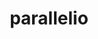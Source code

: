 ---
title: "parallelio"
layout: cache
categories: [package, develop]
meta: {"versions": ["2.6.2"], "compilers": ["gcc@=12.3.0", "gcc@=7.3.1", "intel@=2021.10.0"], "oss": ["amzn2"], "platforms": ["linux"], "targets": ["aarch64", "neoverse_n1", "neoverse_v1", "x86_64_v3", "x86_64_v4"], "stacks": ["aws-isc", "aws-isc-aarch64", "aws-pcluster-neoverse_v1", "aws-pcluster-x86_64_v4", "root"], "num_specs": 62, "num_specs_by_stack": {"root": 62, "aws-isc-aarch64": 4, "aws-pcluster-neoverse_v1": 4, "aws-isc": 2, "aws-pcluster-x86_64_v4": 4}}
spec_details: [{"hash": "5rya7wvxbeirfktzfzu7mqtvh4yb3wxu", "compiler": "gcc@=7.3.1", "versions": ["2.6.2"], "os": "amzn2", "platform": "linux", "target": "aarch64", "variants": ["build_system=cmake", "build_type=Release", "+fortran", "generator=make", "~ipo", "~logging", "+mpi", "~ncint", "+pnetcdf", "+shared", "~timing"], "stacks": ["root"], "size": "-", "tarball": "https://binaries.spack.io/develop/build_cache/linux-amzn2-aarch64/gcc-7.3.1/parallelio-2.6.2/linux-amzn2-aarch64-gcc-7.3.1-parallelio-2.6.2-5rya7wvxbeirfktzfzu7mqtvh4yb3wxu.spack"}, {"hash": "jz4ja5k5md24244ynfsrc2chue2wtv6s", "compiler": "gcc@=7.3.1", "versions": ["2.6.2"], "os": "amzn2", "platform": "linux", "target": "aarch64", "variants": ["build_system=cmake", "build_type=Release", "+fortran", "generator=make", "~ipo", "~logging", "+mpi", "~ncint", "+pnetcdf", "+shared", "~timing"], "stacks": ["root", "aws-isc-aarch64"], "size": "-", "tarball": "https://binaries.spack.io/develop/build_cache/linux-amzn2-aarch64/gcc-7.3.1/parallelio-2.6.2/linux-amzn2-aarch64-gcc-7.3.1-parallelio-2.6.2-jz4ja5k5md24244ynfsrc2chue2wtv6s.spack"}, {"hash": "b7nuw4p4crnulyaggvkfgvqhlacgc6qg", "compiler": "gcc@=7.3.1", "versions": ["2.6.2"], "os": "amzn2", "platform": "linux", "target": "aarch64", "variants": ["build_system=cmake", "build_type=Release", "+fortran", "generator=make", "~ipo", "~logging", "+mpi", "~ncint", "+pnetcdf", "+shared", "~timing"], "stacks": ["root"], "size": "-", "tarball": "https://binaries.spack.io/develop/build_cache/linux-amzn2-aarch64/gcc-7.3.1/parallelio-2.6.2/linux-amzn2-aarch64-gcc-7.3.1-parallelio-2.6.2-b7nuw4p4crnulyaggvkfgvqhlacgc6qg.spack"}, {"hash": "3vepg4d75olet2s26m4r7zaahwcpaylf", "compiler": "gcc@=7.3.1", "versions": ["2.6.2"], "os": "amzn2", "platform": "linux", "target": "aarch64", "variants": ["build_system=cmake", "build_type=Release", "+fortran", "generator=make", "~ipo", "~logging", "+mpi", "~ncint", "+pnetcdf", "+shared", "~timing"], "stacks": ["root"], "size": "-", "tarball": "https://binaries.spack.io/develop/build_cache/linux-amzn2-aarch64/gcc-7.3.1/parallelio-2.6.2/linux-amzn2-aarch64-gcc-7.3.1-parallelio-2.6.2-3vepg4d75olet2s26m4r7zaahwcpaylf.spack"}, {"hash": "w36u2zzo74xratwiyywkf45kegc3wixn", "compiler": "gcc@=7.3.1", "versions": ["2.6.2"], "os": "amzn2", "platform": "linux", "target": "aarch64", "variants": ["build_system=cmake", "build_type=Release", "+fortran", "generator=make", "~ipo", "~logging", "+mpi", "~ncint", "+pnetcdf", "+shared", "~timing"], "stacks": ["root"], "size": "-", "tarball": "https://binaries.spack.io/develop/build_cache/linux-amzn2-aarch64/gcc-7.3.1/parallelio-2.6.2/linux-amzn2-aarch64-gcc-7.3.1-parallelio-2.6.2-w36u2zzo74xratwiyywkf45kegc3wixn.spack"}, {"hash": "t4t3fozgvjydmdfgfvzq3ljgsjvxv6ok", "compiler": "gcc@=7.3.1", "versions": ["2.6.2"], "os": "amzn2", "platform": "linux", "target": "aarch64", "variants": ["build_system=cmake", "build_type=Release", "+fortran", "generator=make", "~ipo", "~logging", "+mpi", "~ncint", "+pnetcdf", "+shared", "~timing"], "stacks": ["root"], "size": "-", "tarball": "https://binaries.spack.io/develop/build_cache/linux-amzn2-aarch64/gcc-7.3.1/parallelio-2.6.2/linux-amzn2-aarch64-gcc-7.3.1-parallelio-2.6.2-t4t3fozgvjydmdfgfvzq3ljgsjvxv6ok.spack"}, {"hash": "htpm2ttffvg5msctaztn5oqtf6acvqor", "compiler": "gcc@=7.3.1", "versions": ["2.6.2"], "os": "amzn2", "platform": "linux", "target": "aarch64", "variants": ["build_system=cmake", "build_type=Release", "+fortran", "generator=make", "~ipo", "~logging", "+mpi", "~ncint", "+pnetcdf", "+shared", "~timing"], "stacks": ["root"], "size": "-", "tarball": "https://binaries.spack.io/develop/build_cache/linux-amzn2-aarch64/gcc-7.3.1/parallelio-2.6.2/linux-amzn2-aarch64-gcc-7.3.1-parallelio-2.6.2-htpm2ttffvg5msctaztn5oqtf6acvqor.spack"}, {"hash": "7sddsbdzoxnre5qqbbom7xdblvc2huoe", "compiler": "gcc@=7.3.1", "versions": ["2.6.2"], "os": "amzn2", "platform": "linux", "target": "aarch64", "variants": ["build_system=cmake", "build_type=Release", "+fortran", "generator=make", "~ipo", "~logging", "+mpi", "~ncint", "+pnetcdf", "+shared", "~timing"], "stacks": ["root", "aws-isc-aarch64"], "size": "-", "tarball": "https://binaries.spack.io/develop/build_cache/linux-amzn2-aarch64/gcc-7.3.1/parallelio-2.6.2/linux-amzn2-aarch64-gcc-7.3.1-parallelio-2.6.2-7sddsbdzoxnre5qqbbom7xdblvc2huoe.spack"}, {"hash": "jgmwgtndv2nvbn6njllhcnmzdm3hcvjg", "compiler": "gcc@=7.3.1", "versions": ["2.6.2"], "os": "amzn2", "platform": "linux", "target": "aarch64", "variants": ["build_system=cmake", "build_type=Release", "+fortran", "generator=make", "~ipo", "~logging", "+mpi", "~ncint", "+pnetcdf", "+shared", "~timing"], "stacks": ["root"], "size": "-", "tarball": "https://binaries.spack.io/develop/build_cache/linux-amzn2-aarch64/gcc-7.3.1/parallelio-2.6.2/linux-amzn2-aarch64-gcc-7.3.1-parallelio-2.6.2-jgmwgtndv2nvbn6njllhcnmzdm3hcvjg.spack"}, {"hash": "iote3y356rbyfcl7brlqzcnghheintoj", "compiler": "gcc@=7.3.1", "versions": ["2.6.2"], "os": "amzn2", "platform": "linux", "target": "aarch64", "variants": ["build_system=cmake", "build_type=Release", "+fortran", "generator=make", "~ipo", "~logging", "+mpi", "~ncint", "+pnetcdf", "+shared", "~timing"], "stacks": ["root"], "size": "-", "tarball": "https://binaries.spack.io/develop/build_cache/linux-amzn2-aarch64/gcc-7.3.1/parallelio-2.6.2/linux-amzn2-aarch64-gcc-7.3.1-parallelio-2.6.2-iote3y356rbyfcl7brlqzcnghheintoj.spack"}, {"hash": "75qlgxmamvhnhvrlk6v6xtajmcrhuwkv", "compiler": "gcc@=7.3.1", "versions": ["2.6.2"], "os": "amzn2", "platform": "linux", "target": "aarch64", "variants": ["build_system=cmake", "build_type=Release", "+fortran", "generator=make", "~ipo", "~logging", "+mpi", "~ncint", "+pnetcdf", "+shared", "~timing"], "stacks": ["root"], "size": "-", "tarball": "https://binaries.spack.io/develop/build_cache/linux-amzn2-aarch64/gcc-7.3.1/parallelio-2.6.2/linux-amzn2-aarch64-gcc-7.3.1-parallelio-2.6.2-75qlgxmamvhnhvrlk6v6xtajmcrhuwkv.spack"}, {"hash": "ny2476tey6rrcveydpgtchqe2bnemonr", "compiler": "gcc@=7.3.1", "versions": ["2.6.2"], "os": "amzn2", "platform": "linux", "target": "aarch64", "variants": ["build_system=cmake", "build_type=Release", "+fortran", "generator=make", "~ipo", "~logging", "+mpi", "~ncint", "+pnetcdf", "+shared", "~timing"], "stacks": ["root"], "size": "-", "tarball": "https://binaries.spack.io/develop/build_cache/linux-amzn2-aarch64/gcc-7.3.1/parallelio-2.6.2/linux-amzn2-aarch64-gcc-7.3.1-parallelio-2.6.2-ny2476tey6rrcveydpgtchqe2bnemonr.spack"}, {"hash": "jskzzqis4w6ujzu3vcw5gie6pljgw4r7", "compiler": "gcc@=12.3.0", "versions": ["2.6.2"], "os": "amzn2", "platform": "linux", "target": "neoverse_n1", "variants": ["build_system=cmake", "build_type=Release", "+fortran", "generator=make", "~ipo", "~logging", "+mpi", "~ncint", "+pnetcdf", "+shared", "~timing"], "stacks": ["root", "aws-pcluster-neoverse_v1"], "size": "-", "tarball": "https://binaries.spack.io/develop/build_cache/linux-amzn2-neoverse_n1/gcc-12.3.0/parallelio-2.6.2/linux-amzn2-neoverse_n1-gcc-12.3.0-parallelio-2.6.2-jskzzqis4w6ujzu3vcw5gie6pljgw4r7.spack"}, {"hash": "mi2vp5c4abqu6zl7gpspe4ssj7j725lg", "compiler": "gcc@=12.3.0", "versions": ["2.6.2"], "os": "amzn2", "platform": "linux", "target": "neoverse_n1", "variants": ["build_system=cmake", "build_type=Release", "+fortran", "generator=make", "~ipo", "~logging", "+mpi", "~ncint", "+pnetcdf", "+shared", "~timing"], "stacks": ["root", "aws-pcluster-neoverse_v1"], "size": "-", "tarball": "https://binaries.spack.io/develop/build_cache/linux-amzn2-neoverse_n1/gcc-12.3.0/parallelio-2.6.2/linux-amzn2-neoverse_n1-gcc-12.3.0-parallelio-2.6.2-mi2vp5c4abqu6zl7gpspe4ssj7j725lg.spack"}, {"hash": "b5bsu5hwc7f6wheetlhsm5os47swv2of", "compiler": "gcc@=12.3.0", "versions": ["2.6.2"], "os": "amzn2", "platform": "linux", "target": "neoverse_n1", "variants": ["build_system=cmake", "build_type=Release", "+fortran", "generator=make", "~ipo", "~logging", "+mpi", "~ncint", "+pnetcdf", "+shared", "~timing"], "stacks": ["root"], "size": "-", "tarball": "https://binaries.spack.io/develop/build_cache/linux-amzn2-neoverse_n1/gcc-12.3.0/parallelio-2.6.2/linux-amzn2-neoverse_n1-gcc-12.3.0-parallelio-2.6.2-b5bsu5hwc7f6wheetlhsm5os47swv2of.spack"}, {"hash": "iblvqyo2qlaxaphkk57aubnvl5ormhlp", "compiler": "gcc@=12.3.0", "versions": ["2.6.2"], "os": "amzn2", "platform": "linux", "target": "neoverse_n1", "variants": ["build_system=cmake", "build_type=Release", "+fortran", "generator=make", "~ipo", "~logging", "+mpi", "~ncint", "+pnetcdf", "+shared", "~timing"], "stacks": ["root"], "size": "-", "tarball": "https://binaries.spack.io/develop/build_cache/linux-amzn2-neoverse_n1/gcc-12.3.0/parallelio-2.6.2/linux-amzn2-neoverse_n1-gcc-12.3.0-parallelio-2.6.2-iblvqyo2qlaxaphkk57aubnvl5ormhlp.spack"}, {"hash": "4yotmrfaaawyxn3moxpiabbbfv2cstqo", "compiler": "gcc@=12.3.0", "versions": ["2.6.2"], "os": "amzn2", "platform": "linux", "target": "neoverse_n1", "variants": ["build_system=cmake", "build_type=Release", "+fortran", "generator=make", "~ipo", "~logging", "+mpi", "~ncint", "+pnetcdf", "+shared", "~timing"], "stacks": ["root"], "size": "-", "tarball": "https://binaries.spack.io/develop/build_cache/linux-amzn2-neoverse_n1/gcc-12.3.0/parallelio-2.6.2/linux-amzn2-neoverse_n1-gcc-12.3.0-parallelio-2.6.2-4yotmrfaaawyxn3moxpiabbbfv2cstqo.spack"}, {"hash": "dgricofzvqjcaz3b4r77nrxwxh3had6g", "compiler": "gcc@=12.3.0", "versions": ["2.6.2"], "os": "amzn2", "platform": "linux", "target": "neoverse_n1", "variants": ["build_system=cmake", "build_type=Release", "+fortran", "generator=make", "~ipo", "~logging", "+mpi", "~ncint", "+pnetcdf", "+shared", "~timing"], "stacks": ["root"], "size": "-", "tarball": "https://binaries.spack.io/develop/build_cache/linux-amzn2-neoverse_n1/gcc-12.3.0/parallelio-2.6.2/linux-amzn2-neoverse_n1-gcc-12.3.0-parallelio-2.6.2-dgricofzvqjcaz3b4r77nrxwxh3had6g.spack"}, {"hash": "ev2p62ayh2xsjl7sjukoqsrojpgq4kf4", "compiler": "gcc@=12.3.0", "versions": ["2.6.2"], "os": "amzn2", "platform": "linux", "target": "neoverse_n1", "variants": ["build_system=cmake", "build_type=Release", "+fortran", "generator=make", "~ipo", "~logging", "+mpi", "~ncint", "+pnetcdf", "+shared", "~timing"], "stacks": ["root"], "size": "-", "tarball": "https://binaries.spack.io/develop/build_cache/linux-amzn2-neoverse_n1/gcc-12.3.0/parallelio-2.6.2/linux-amzn2-neoverse_n1-gcc-12.3.0-parallelio-2.6.2-ev2p62ayh2xsjl7sjukoqsrojpgq4kf4.spack"}, {"hash": "ihi4nliug6psfl5iwbb6exgrpucsbwcp", "compiler": "gcc@=12.3.0", "versions": ["2.6.2"], "os": "amzn2", "platform": "linux", "target": "neoverse_n1", "variants": ["build_system=cmake", "build_type=Release", "+fortran", "generator=make", "~ipo", "~logging", "+mpi", "~ncint", "+pnetcdf", "+shared", "~timing"], "stacks": ["root"], "size": "-", "tarball": "https://binaries.spack.io/develop/build_cache/linux-amzn2-neoverse_n1/gcc-12.3.0/parallelio-2.6.2/linux-amzn2-neoverse_n1-gcc-12.3.0-parallelio-2.6.2-ihi4nliug6psfl5iwbb6exgrpucsbwcp.spack"}, {"hash": "eckyreuo5hwkjdkf4tkkokajk7ih2l23", "compiler": "gcc@=7.3.1", "versions": ["2.6.2"], "os": "amzn2", "platform": "linux", "target": "neoverse_n1", "variants": ["build_system=cmake", "build_type=Release", "+fortran", "generator=make", "~ipo", "~logging", "+mpi", "~ncint", "+pnetcdf", "+shared", "~timing"], "stacks": ["root"], "size": "-", "tarball": "https://binaries.spack.io/develop/build_cache/linux-amzn2-neoverse_n1/gcc-7.3.1/parallelio-2.6.2/linux-amzn2-neoverse_n1-gcc-7.3.1-parallelio-2.6.2-eckyreuo5hwkjdkf4tkkokajk7ih2l23.spack"}, {"hash": "b53ub3i3lot2ol2fyo2srx5km4qiszrg", "compiler": "gcc@=7.3.1", "versions": ["2.6.2"], "os": "amzn2", "platform": "linux", "target": "neoverse_n1", "variants": ["build_system=cmake", "build_type=Release", "+fortran", "generator=make", "~ipo", "~logging", "+mpi", "~ncint", "+pnetcdf", "+shared", "~timing"], "stacks": ["root"], "size": "-", "tarball": "https://binaries.spack.io/develop/build_cache/linux-amzn2-neoverse_n1/gcc-7.3.1/parallelio-2.6.2/linux-amzn2-neoverse_n1-gcc-7.3.1-parallelio-2.6.2-b53ub3i3lot2ol2fyo2srx5km4qiszrg.spack"}, {"hash": "xi7htltkxwmaoq3zuckado53ap6ksehk", "compiler": "gcc@=7.3.1", "versions": ["2.6.2"], "os": "amzn2", "platform": "linux", "target": "neoverse_n1", "variants": ["build_system=cmake", "build_type=Release", "+fortran", "generator=make", "~ipo", "~logging", "+mpi", "~ncint", "+pnetcdf", "+shared", "~timing"], "stacks": ["root"], "size": "-", "tarball": "https://binaries.spack.io/develop/build_cache/linux-amzn2-neoverse_n1/gcc-7.3.1/parallelio-2.6.2/linux-amzn2-neoverse_n1-gcc-7.3.1-parallelio-2.6.2-xi7htltkxwmaoq3zuckado53ap6ksehk.spack"}, {"hash": "aq4mg4lwpik3jvcicjkdgu2wf2oxnnrn", "compiler": "gcc@=7.3.1", "versions": ["2.6.2"], "os": "amzn2", "platform": "linux", "target": "neoverse_n1", "variants": ["build_system=cmake", "build_type=Release", "+fortran", "generator=make", "~ipo", "~logging", "+mpi", "~ncint", "+pnetcdf", "+shared", "~timing"], "stacks": ["root"], "size": "-", "tarball": "https://binaries.spack.io/develop/build_cache/linux-amzn2-neoverse_n1/gcc-7.3.1/parallelio-2.6.2/linux-amzn2-neoverse_n1-gcc-7.3.1-parallelio-2.6.2-aq4mg4lwpik3jvcicjkdgu2wf2oxnnrn.spack"}, {"hash": "p4fnizlssqvutmjw7bfeclvdy7sqvygg", "compiler": "gcc@=7.3.1", "versions": ["2.6.2"], "os": "amzn2", "platform": "linux", "target": "neoverse_n1", "variants": ["build_system=cmake", "build_type=Release", "+fortran", "generator=make", "~ipo", "~logging", "+mpi", "~ncint", "+pnetcdf", "+shared", "~timing"], "stacks": ["root", "aws-isc-aarch64"], "size": "-", "tarball": "https://binaries.spack.io/develop/build_cache/linux-amzn2-neoverse_n1/gcc-7.3.1/parallelio-2.6.2/linux-amzn2-neoverse_n1-gcc-7.3.1-parallelio-2.6.2-p4fnizlssqvutmjw7bfeclvdy7sqvygg.spack"}, {"hash": "matvwrds2i6azk2kzbpjezbcabrhzcwt", "compiler": "gcc@=7.3.1", "versions": ["2.6.2"], "os": "amzn2", "platform": "linux", "target": "neoverse_n1", "variants": ["build_system=cmake", "build_type=Release", "+fortran", "generator=make", "~ipo", "~logging", "+mpi", "~ncint", "+pnetcdf", "+shared", "~timing"], "stacks": ["root"], "size": "-", "tarball": "https://binaries.spack.io/develop/build_cache/linux-amzn2-neoverse_n1/gcc-7.3.1/parallelio-2.6.2/linux-amzn2-neoverse_n1-gcc-7.3.1-parallelio-2.6.2-matvwrds2i6azk2kzbpjezbcabrhzcwt.spack"}, {"hash": "kgtic35y5o2gvcxxmtow3krqds2tv2a2", "compiler": "gcc@=7.3.1", "versions": ["2.6.2"], "os": "amzn2", "platform": "linux", "target": "neoverse_n1", "variants": ["build_system=cmake", "build_type=Release", "+fortran", "generator=make", "~ipo", "~logging", "+mpi", "~ncint", "+pnetcdf", "+shared", "~timing"], "stacks": ["root"], "size": "-", "tarball": "https://binaries.spack.io/develop/build_cache/linux-amzn2-neoverse_n1/gcc-7.3.1/parallelio-2.6.2/linux-amzn2-neoverse_n1-gcc-7.3.1-parallelio-2.6.2-kgtic35y5o2gvcxxmtow3krqds2tv2a2.spack"}, {"hash": "rpvoenuemyb7ymes42hefmzjemqzdcas", "compiler": "gcc@=7.3.1", "versions": ["2.6.2"], "os": "amzn2", "platform": "linux", "target": "neoverse_n1", "variants": ["build_system=cmake", "build_type=Release", "+fortran", "generator=make", "~ipo", "~logging", "+mpi", "~ncint", "+pnetcdf", "+shared", "~timing"], "stacks": ["root"], "size": "-", "tarball": "https://binaries.spack.io/develop/build_cache/linux-amzn2-neoverse_n1/gcc-7.3.1/parallelio-2.6.2/linux-amzn2-neoverse_n1-gcc-7.3.1-parallelio-2.6.2-rpvoenuemyb7ymes42hefmzjemqzdcas.spack"}, {"hash": "fhhhgtewq77wdifwhoxdwhxaul7oleu5", "compiler": "gcc@=7.3.1", "versions": ["2.6.2"], "os": "amzn2", "platform": "linux", "target": "neoverse_n1", "variants": ["build_system=cmake", "build_type=Release", "+fortran", "generator=make", "~ipo", "~logging", "+mpi", "~ncint", "+pnetcdf", "+shared", "~timing"], "stacks": ["root"], "size": "-", "tarball": "https://binaries.spack.io/develop/build_cache/linux-amzn2-neoverse_n1/gcc-7.3.1/parallelio-2.6.2/linux-amzn2-neoverse_n1-gcc-7.3.1-parallelio-2.6.2-fhhhgtewq77wdifwhoxdwhxaul7oleu5.spack"}, {"hash": "hrxqgjkbbpwnkzjjjrufd57qis6kqtku", "compiler": "gcc@=7.3.1", "versions": ["2.6.2"], "os": "amzn2", "platform": "linux", "target": "neoverse_n1", "variants": ["build_system=cmake", "build_type=Release", "+fortran", "generator=make", "~ipo", "~logging", "+mpi", "~ncint", "+pnetcdf", "+shared", "~timing"], "stacks": ["root", "aws-isc-aarch64"], "size": "-", "tarball": "https://binaries.spack.io/develop/build_cache/linux-amzn2-neoverse_n1/gcc-7.3.1/parallelio-2.6.2/linux-amzn2-neoverse_n1-gcc-7.3.1-parallelio-2.6.2-hrxqgjkbbpwnkzjjjrufd57qis6kqtku.spack"}, {"hash": "e4sgtdpzv7xudxoivkni7govmf7qhh3v", "compiler": "gcc@=7.3.1", "versions": ["2.6.2"], "os": "amzn2", "platform": "linux", "target": "neoverse_n1", "variants": ["build_system=cmake", "build_type=Release", "+fortran", "generator=make", "~ipo", "~logging", "+mpi", "~ncint", "+pnetcdf", "+shared", "~timing"], "stacks": ["root"], "size": "-", "tarball": "https://binaries.spack.io/develop/build_cache/linux-amzn2-neoverse_n1/gcc-7.3.1/parallelio-2.6.2/linux-amzn2-neoverse_n1-gcc-7.3.1-parallelio-2.6.2-e4sgtdpzv7xudxoivkni7govmf7qhh3v.spack"}, {"hash": "qm4f6elqv2ip5gqa5kd457vjyjd6eziu", "compiler": "gcc@=7.3.1", "versions": ["2.6.2"], "os": "amzn2", "platform": "linux", "target": "neoverse_n1", "variants": ["build_system=cmake", "build_type=Release", "+fortran", "generator=make", "~ipo", "~logging", "+mpi", "~ncint", "+pnetcdf", "+shared", "~timing"], "stacks": ["root"], "size": "-", "tarball": "https://binaries.spack.io/develop/build_cache/linux-amzn2-neoverse_n1/gcc-7.3.1/parallelio-2.6.2/linux-amzn2-neoverse_n1-gcc-7.3.1-parallelio-2.6.2-qm4f6elqv2ip5gqa5kd457vjyjd6eziu.spack"}, {"hash": "amkvxfssisehfeyj6so4spwnn7fvtk6b", "compiler": "gcc@=12.3.0", "versions": ["2.6.2"], "os": "amzn2", "platform": "linux", "target": "neoverse_v1", "variants": ["build_system=cmake", "build_type=Release", "+fortran", "generator=make", "~ipo", "~logging", "+mpi", "~ncint", "+pnetcdf", "+shared", "~timing"], "stacks": ["root", "aws-pcluster-neoverse_v1"], "size": "-", "tarball": "https://binaries.spack.io/develop/build_cache/linux-amzn2-neoverse_v1/gcc-12.3.0/parallelio-2.6.2/linux-amzn2-neoverse_v1-gcc-12.3.0-parallelio-2.6.2-amkvxfssisehfeyj6so4spwnn7fvtk6b.spack"}, {"hash": "r44ylctllexd5vujxzcwkt5dy3qrzwsq", "compiler": "gcc@=12.3.0", "versions": ["2.6.2"], "os": "amzn2", "platform": "linux", "target": "neoverse_v1", "variants": ["build_system=cmake", "build_type=Release", "+fortran", "generator=make", "~ipo", "~logging", "+mpi", "~ncint", "+pnetcdf", "+shared", "~timing"], "stacks": ["root"], "size": "-", "tarball": "https://binaries.spack.io/develop/build_cache/linux-amzn2-neoverse_v1/gcc-12.3.0/parallelio-2.6.2/linux-amzn2-neoverse_v1-gcc-12.3.0-parallelio-2.6.2-r44ylctllexd5vujxzcwkt5dy3qrzwsq.spack"}, {"hash": "64d7cd5aohkmxydp5ghfeuoklfyofzvc", "compiler": "gcc@=12.3.0", "versions": ["2.6.2"], "os": "amzn2", "platform": "linux", "target": "neoverse_v1", "variants": ["build_system=cmake", "build_type=Release", "+fortran", "generator=make", "~ipo", "~logging", "+mpi", "~ncint", "+pnetcdf", "+shared", "~timing"], "stacks": ["root"], "size": "-", "tarball": "https://binaries.spack.io/develop/build_cache/linux-amzn2-neoverse_v1/gcc-12.3.0/parallelio-2.6.2/linux-amzn2-neoverse_v1-gcc-12.3.0-parallelio-2.6.2-64d7cd5aohkmxydp5ghfeuoklfyofzvc.spack"}, {"hash": "djetrytmj4h3vxadb42m5ujwllwvp4oe", "compiler": "gcc@=12.3.0", "versions": ["2.6.2"], "os": "amzn2", "platform": "linux", "target": "neoverse_v1", "variants": ["build_system=cmake", "build_type=Release", "+fortran", "generator=make", "~ipo", "~logging", "+mpi", "~ncint", "+pnetcdf", "+shared", "~timing"], "stacks": ["root"], "size": "-", "tarball": "https://binaries.spack.io/develop/build_cache/linux-amzn2-neoverse_v1/gcc-12.3.0/parallelio-2.6.2/linux-amzn2-neoverse_v1-gcc-12.3.0-parallelio-2.6.2-djetrytmj4h3vxadb42m5ujwllwvp4oe.spack"}, {"hash": "3hgsvpinjmow3kcd4qbvudfolkt6j633", "compiler": "gcc@=12.3.0", "versions": ["2.6.2"], "os": "amzn2", "platform": "linux", "target": "neoverse_v1", "variants": ["build_system=cmake", "build_type=Release", "+fortran", "generator=make", "~ipo", "~logging", "+mpi", "~ncint", "+pnetcdf", "+shared", "~timing"], "stacks": ["root", "aws-pcluster-neoverse_v1"], "size": "-", "tarball": "https://binaries.spack.io/develop/build_cache/linux-amzn2-neoverse_v1/gcc-12.3.0/parallelio-2.6.2/linux-amzn2-neoverse_v1-gcc-12.3.0-parallelio-2.6.2-3hgsvpinjmow3kcd4qbvudfolkt6j633.spack"}, {"hash": "vmq6kjyn4bcttmo6wk7clcnnkc6zw3bv", "compiler": "gcc@=12.3.0", "versions": ["2.6.2"], "os": "amzn2", "platform": "linux", "target": "neoverse_v1", "variants": ["build_system=cmake", "build_type=Release", "+fortran", "generator=make", "~ipo", "~logging", "+mpi", "~ncint", "+pnetcdf", "+shared", "~timing"], "stacks": ["root"], "size": "-", "tarball": "https://binaries.spack.io/develop/build_cache/linux-amzn2-neoverse_v1/gcc-12.3.0/parallelio-2.6.2/linux-amzn2-neoverse_v1-gcc-12.3.0-parallelio-2.6.2-vmq6kjyn4bcttmo6wk7clcnnkc6zw3bv.spack"}, {"hash": "itqmrsjw2merlo2sqywk2xbzguonjcdn", "compiler": "gcc@=12.3.0", "versions": ["2.6.2"], "os": "amzn2", "platform": "linux", "target": "neoverse_v1", "variants": ["build_system=cmake", "build_type=Release", "+fortran", "generator=make", "~ipo", "~logging", "+mpi", "~ncint", "+pnetcdf", "+shared", "~timing"], "stacks": ["root"], "size": "-", "tarball": "https://binaries.spack.io/develop/build_cache/linux-amzn2-neoverse_v1/gcc-12.3.0/parallelio-2.6.2/linux-amzn2-neoverse_v1-gcc-12.3.0-parallelio-2.6.2-itqmrsjw2merlo2sqywk2xbzguonjcdn.spack"}, {"hash": "djhe55eq7m367ymwsaoj623um5b7omsn", "compiler": "gcc@=12.3.0", "versions": ["2.6.2"], "os": "amzn2", "platform": "linux", "target": "neoverse_v1", "variants": ["build_system=cmake", "build_type=Release", "+fortran", "generator=make", "~ipo", "~logging", "+mpi", "~ncint", "+pnetcdf", "+shared", "~timing"], "stacks": ["root"], "size": "-", "tarball": "https://binaries.spack.io/develop/build_cache/linux-amzn2-neoverse_v1/gcc-12.3.0/parallelio-2.6.2/linux-amzn2-neoverse_v1-gcc-12.3.0-parallelio-2.6.2-djhe55eq7m367ymwsaoj623um5b7omsn.spack"}, {"hash": "pcz6nozulgmd5yl6xcf6kntymmhck46l", "compiler": "gcc@=7.3.1", "versions": ["2.6.2"], "os": "amzn2", "platform": "linux", "target": "x86_64_v3", "variants": ["build_system=cmake", "build_type=Release", "+fortran", "generator=make", "~ipo", "~logging", "+mpi", "~ncint", "+pnetcdf", "+shared", "~timing"], "stacks": ["root"], "size": "-", "tarball": "https://binaries.spack.io/develop/build_cache/linux-amzn2-x86_64_v3/gcc-7.3.1/parallelio-2.6.2/linux-amzn2-x86_64_v3-gcc-7.3.1-parallelio-2.6.2-pcz6nozulgmd5yl6xcf6kntymmhck46l.spack"}, {"hash": "5f54234pn7zwke4gotpzkke4kxa5xunn", "compiler": "gcc@=7.3.1", "versions": ["2.6.2"], "os": "amzn2", "platform": "linux", "target": "x86_64_v3", "variants": ["build_system=cmake", "build_type=Release", "+fortran", "generator=make", "~ipo", "~logging", "+mpi", "~ncint", "+pnetcdf", "+shared", "~timing"], "stacks": ["root"], "size": "-", "tarball": "https://binaries.spack.io/develop/build_cache/linux-amzn2-x86_64_v3/gcc-7.3.1/parallelio-2.6.2/linux-amzn2-x86_64_v3-gcc-7.3.1-parallelio-2.6.2-5f54234pn7zwke4gotpzkke4kxa5xunn.spack"}, {"hash": "sitvlh2bt6igknbijqg4ntspzix2akx4", "compiler": "gcc@=7.3.1", "versions": ["2.6.2"], "os": "amzn2", "platform": "linux", "target": "x86_64_v3", "variants": ["build_system=cmake", "build_type=Release", "+fortran", "generator=make", "~ipo", "~logging", "+mpi", "~ncint", "+pnetcdf", "+shared", "~timing"], "stacks": ["root"], "size": "-", "tarball": "https://binaries.spack.io/develop/build_cache/linux-amzn2-x86_64_v3/gcc-7.3.1/parallelio-2.6.2/linux-amzn2-x86_64_v3-gcc-7.3.1-parallelio-2.6.2-sitvlh2bt6igknbijqg4ntspzix2akx4.spack"}, {"hash": "wzahj5jpu64fzx2hnh4fhawcyyj6st75", "compiler": "gcc@=7.3.1", "versions": ["2.6.2"], "os": "amzn2", "platform": "linux", "target": "x86_64_v3", "variants": ["build_system=cmake", "build_type=Release", "+fortran", "generator=make", "~ipo", "~logging", "+mpi", "~ncint", "+pnetcdf", "+shared", "~timing"], "stacks": ["root"], "size": "-", "tarball": "https://binaries.spack.io/develop/build_cache/linux-amzn2-x86_64_v3/gcc-7.3.1/parallelio-2.6.2/linux-amzn2-x86_64_v3-gcc-7.3.1-parallelio-2.6.2-wzahj5jpu64fzx2hnh4fhawcyyj6st75.spack"}, {"hash": "7ji5hz3lfoevyiuzc6sqh7yrmgrp47ch", "compiler": "gcc@=7.3.1", "versions": ["2.6.2"], "os": "amzn2", "platform": "linux", "target": "x86_64_v3", "variants": ["build_system=cmake", "build_type=Release", "+fortran", "generator=make", "~ipo", "~logging", "+mpi", "~ncint", "+pnetcdf", "+shared", "~timing"], "stacks": ["root"], "size": "-", "tarball": "https://binaries.spack.io/develop/build_cache/linux-amzn2-x86_64_v3/gcc-7.3.1/parallelio-2.6.2/linux-amzn2-x86_64_v3-gcc-7.3.1-parallelio-2.6.2-7ji5hz3lfoevyiuzc6sqh7yrmgrp47ch.spack"}, {"hash": "tp3boamsx7sup7uczk2rzsywd7jgaake", "compiler": "gcc@=7.3.1", "versions": ["2.6.2"], "os": "amzn2", "platform": "linux", "target": "x86_64_v3", "variants": ["build_system=cmake", "build_type=Release", "+fortran", "generator=make", "~ipo", "~logging", "+mpi", "~ncint", "+pnetcdf", "+shared", "~timing"], "stacks": ["root"], "size": "-", "tarball": "https://binaries.spack.io/develop/build_cache/linux-amzn2-x86_64_v3/gcc-7.3.1/parallelio-2.6.2/linux-amzn2-x86_64_v3-gcc-7.3.1-parallelio-2.6.2-tp3boamsx7sup7uczk2rzsywd7jgaake.spack"}, {"hash": "xiynwmtvj2537bt7zvihvdgiqbbhcdqh", "compiler": "gcc@=7.3.1", "versions": ["2.6.2"], "os": "amzn2", "platform": "linux", "target": "x86_64_v3", "variants": ["build_system=cmake", "build_type=Release", "+fortran", "generator=make", "~ipo", "~logging", "+mpi", "~ncint", "+pnetcdf", "+shared", "~timing"], "stacks": ["root", "aws-isc"], "size": "-", "tarball": "https://binaries.spack.io/develop/build_cache/linux-amzn2-x86_64_v3/gcc-7.3.1/parallelio-2.6.2/linux-amzn2-x86_64_v3-gcc-7.3.1-parallelio-2.6.2-xiynwmtvj2537bt7zvihvdgiqbbhcdqh.spack"}, {"hash": "oxk4oab76c6a6tyqywxkdv4fvrfmyanv", "compiler": "gcc@=7.3.1", "versions": ["2.6.2"], "os": "amzn2", "platform": "linux", "target": "x86_64_v3", "variants": ["build_system=cmake", "build_type=Release", "+fortran", "generator=make", "~ipo", "~logging", "+mpi", "~ncint", "+pnetcdf", "+shared", "~timing"], "stacks": ["root"], "size": "-", "tarball": "https://binaries.spack.io/develop/build_cache/linux-amzn2-x86_64_v3/gcc-7.3.1/parallelio-2.6.2/linux-amzn2-x86_64_v3-gcc-7.3.1-parallelio-2.6.2-oxk4oab76c6a6tyqywxkdv4fvrfmyanv.spack"}, {"hash": "xlsn64kamvbuk7jymr52gw6eb25r6ycw", "compiler": "gcc@=7.3.1", "versions": ["2.6.2"], "os": "amzn2", "platform": "linux", "target": "x86_64_v3", "variants": ["build_system=cmake", "build_type=Release", "+fortran", "generator=make", "~ipo", "~logging", "+mpi", "~ncint", "+pnetcdf", "+shared", "~timing"], "stacks": ["root"], "size": "-", "tarball": "https://binaries.spack.io/develop/build_cache/linux-amzn2-x86_64_v3/gcc-7.3.1/parallelio-2.6.2/linux-amzn2-x86_64_v3-gcc-7.3.1-parallelio-2.6.2-xlsn64kamvbuk7jymr52gw6eb25r6ycw.spack"}, {"hash": "m6igxtk52bxvvy4qesha7oug6hze2gj7", "compiler": "gcc@=7.3.1", "versions": ["2.6.2"], "os": "amzn2", "platform": "linux", "target": "x86_64_v3", "variants": ["build_system=cmake", "build_type=Release", "+fortran", "generator=make", "~ipo", "~logging", "+mpi", "~ncint", "+pnetcdf", "+shared", "~timing"], "stacks": ["root"], "size": "-", "tarball": "https://binaries.spack.io/develop/build_cache/linux-amzn2-x86_64_v3/gcc-7.3.1/parallelio-2.6.2/linux-amzn2-x86_64_v3-gcc-7.3.1-parallelio-2.6.2-m6igxtk52bxvvy4qesha7oug6hze2gj7.spack"}, {"hash": "kqf4ba4v6j4d7v2zo5awgprtdwbao2ok", "compiler": "gcc@=7.3.1", "versions": ["2.6.2"], "os": "amzn2", "platform": "linux", "target": "x86_64_v3", "variants": ["build_system=cmake", "build_type=Release", "+fortran", "generator=make", "~ipo", "~logging", "+mpi", "~ncint", "+pnetcdf", "+shared", "~timing"], "stacks": ["root", "aws-isc"], "size": "-", "tarball": "https://binaries.spack.io/develop/build_cache/linux-amzn2-x86_64_v3/gcc-7.3.1/parallelio-2.6.2/linux-amzn2-x86_64_v3-gcc-7.3.1-parallelio-2.6.2-kqf4ba4v6j4d7v2zo5awgprtdwbao2ok.spack"}, {"hash": "5kmv5wcipzxpbfsandhze6xn3wf6bugu", "compiler": "gcc@=7.3.1", "versions": ["2.6.2"], "os": "amzn2", "platform": "linux", "target": "x86_64_v3", "variants": ["build_system=cmake", "build_type=Release", "+fortran", "generator=make", "~ipo", "~logging", "+mpi", "~ncint", "+pnetcdf", "+shared", "~timing"], "stacks": ["root"], "size": "-", "tarball": "https://binaries.spack.io/develop/build_cache/linux-amzn2-x86_64_v3/gcc-7.3.1/parallelio-2.6.2/linux-amzn2-x86_64_v3-gcc-7.3.1-parallelio-2.6.2-5kmv5wcipzxpbfsandhze6xn3wf6bugu.spack"}, {"hash": "pxe74ha3xggkvbnf2so6z7mcdmzq3aie", "compiler": "intel@=2021.10.0", "versions": ["2.6.2"], "os": "amzn2", "platform": "linux", "target": "x86_64_v3", "variants": ["build_system=cmake", "build_type=Release", "+fortran", "generator=make", "~ipo", "~logging", "+mpi", "~ncint", "+pnetcdf", "+shared", "~timing"], "stacks": ["root", "aws-pcluster-x86_64_v4"], "size": "-", "tarball": "https://binaries.spack.io/develop/build_cache/linux-amzn2-x86_64_v3/intel-2021.10.0/parallelio-2.6.2/linux-amzn2-x86_64_v3-intel-2021.10.0-parallelio-2.6.2-pxe74ha3xggkvbnf2so6z7mcdmzq3aie.spack"}, {"hash": "jalouwwupvkuiwj45wp7fwgjkhxrjcr6", "compiler": "intel@=2021.10.0", "versions": ["2.6.2"], "os": "amzn2", "platform": "linux", "target": "x86_64_v3", "variants": ["build_system=cmake", "build_type=Release", "+fortran", "generator=make", "~ipo", "~logging", "+mpi", "~ncint", "+pnetcdf", "+shared", "~timing"], "stacks": ["root"], "size": "-", "tarball": "https://binaries.spack.io/develop/build_cache/linux-amzn2-x86_64_v3/intel-2021.10.0/parallelio-2.6.2/linux-amzn2-x86_64_v3-intel-2021.10.0-parallelio-2.6.2-jalouwwupvkuiwj45wp7fwgjkhxrjcr6.spack"}, {"hash": "2a5luo4ptfy7y4cf4qzz2wax6pfw432p", "compiler": "intel@=2021.10.0", "versions": ["2.6.2"], "os": "amzn2", "platform": "linux", "target": "x86_64_v3", "variants": ["build_system=cmake", "build_type=Release", "+fortran", "generator=make", "~ipo", "~logging", "+mpi", "~ncint", "+pnetcdf", "+shared", "~timing"], "stacks": ["root", "aws-pcluster-x86_64_v4"], "size": "-", "tarball": "https://binaries.spack.io/develop/build_cache/linux-amzn2-x86_64_v3/intel-2021.10.0/parallelio-2.6.2/linux-amzn2-x86_64_v3-intel-2021.10.0-parallelio-2.6.2-2a5luo4ptfy7y4cf4qzz2wax6pfw432p.spack"}, {"hash": "vtswik3wsjryprkgow3k43rnymbo72sp", "compiler": "intel@=2021.10.0", "versions": ["2.6.2"], "os": "amzn2", "platform": "linux", "target": "x86_64_v3", "variants": ["build_system=cmake", "build_type=Release", "+fortran", "generator=make", "~ipo", "~logging", "+mpi", "~ncint", "+pnetcdf", "+shared", "~timing"], "stacks": ["root"], "size": "-", "tarball": "https://binaries.spack.io/develop/build_cache/linux-amzn2-x86_64_v3/intel-2021.10.0/parallelio-2.6.2/linux-amzn2-x86_64_v3-intel-2021.10.0-parallelio-2.6.2-vtswik3wsjryprkgow3k43rnymbo72sp.spack"}, {"hash": "64wmdciwyssoecz5x6ufzuiee6m2itlp", "compiler": "intel@=2021.10.0", "versions": ["2.6.2"], "os": "amzn2", "platform": "linux", "target": "x86_64_v3", "variants": ["build_system=cmake", "build_type=Release", "+fortran", "generator=make", "~ipo", "~logging", "+mpi", "~ncint", "+pnetcdf", "+shared", "~timing"], "stacks": ["root"], "size": "-", "tarball": "https://binaries.spack.io/develop/build_cache/linux-amzn2-x86_64_v3/intel-2021.10.0/parallelio-2.6.2/linux-amzn2-x86_64_v3-intel-2021.10.0-parallelio-2.6.2-64wmdciwyssoecz5x6ufzuiee6m2itlp.spack"}, {"hash": "2jxrfxt44se4vsduujs5rq2fmz5tvuff", "compiler": "intel@=2021.10.0", "versions": ["2.6.2"], "os": "amzn2", "platform": "linux", "target": "x86_64_v4", "variants": ["build_system=cmake", "build_type=Release", "+fortran", "generator=make", "~ipo", "~logging", "+mpi", "~ncint", "+pnetcdf", "+shared", "~timing"], "stacks": ["root"], "size": "-", "tarball": "https://binaries.spack.io/develop/build_cache/linux-amzn2-x86_64_v4/intel-2021.10.0/parallelio-2.6.2/linux-amzn2-x86_64_v4-intel-2021.10.0-parallelio-2.6.2-2jxrfxt44se4vsduujs5rq2fmz5tvuff.spack"}, {"hash": "3ygqmn3a5vogcytjfjrr6vzdiyewqfai", "compiler": "intel@=2021.10.0", "versions": ["2.6.2"], "os": "amzn2", "platform": "linux", "target": "x86_64_v4", "variants": ["build_system=cmake", "build_type=Release", "+fortran", "generator=make", "~ipo", "~logging", "+mpi", "~ncint", "+pnetcdf", "+shared", "~timing"], "stacks": ["root", "aws-pcluster-x86_64_v4"], "size": "-", "tarball": "https://binaries.spack.io/develop/build_cache/linux-amzn2-x86_64_v4/intel-2021.10.0/parallelio-2.6.2/linux-amzn2-x86_64_v4-intel-2021.10.0-parallelio-2.6.2-3ygqmn3a5vogcytjfjrr6vzdiyewqfai.spack"}, {"hash": "f5l4foqmwub5mtvvcxydwdqklijz5sqx", "compiler": "intel@=2021.10.0", "versions": ["2.6.2"], "os": "amzn2", "platform": "linux", "target": "x86_64_v4", "variants": ["build_system=cmake", "build_type=Release", "+fortran", "generator=make", "~ipo", "~logging", "+mpi", "~ncint", "+pnetcdf", "+shared", "~timing"], "stacks": ["root"], "size": "-", "tarball": "https://binaries.spack.io/develop/build_cache/linux-amzn2-x86_64_v4/intel-2021.10.0/parallelio-2.6.2/linux-amzn2-x86_64_v4-intel-2021.10.0-parallelio-2.6.2-f5l4foqmwub5mtvvcxydwdqklijz5sqx.spack"}, {"hash": "rwmkxbeirk5qteqtmmjty6csktdlvm77", "compiler": "intel@=2021.10.0", "versions": ["2.6.2"], "os": "amzn2", "platform": "linux", "target": "x86_64_v4", "variants": ["build_system=cmake", "build_type=Release", "+fortran", "generator=make", "~ipo", "~logging", "+mpi", "~ncint", "+pnetcdf", "+shared", "~timing"], "stacks": ["root", "aws-pcluster-x86_64_v4"], "size": "-", "tarball": "https://binaries.spack.io/develop/build_cache/linux-amzn2-x86_64_v4/intel-2021.10.0/parallelio-2.6.2/linux-amzn2-x86_64_v4-intel-2021.10.0-parallelio-2.6.2-rwmkxbeirk5qteqtmmjty6csktdlvm77.spack"}, {"hash": "hm275u2q7eyxwdof6xnigl5utq33o3d6", "compiler": "intel@=2021.10.0", "versions": ["2.6.2"], "os": "amzn2", "platform": "linux", "target": "x86_64_v4", "variants": ["build_system=cmake", "build_type=Release", "+fortran", "generator=make", "~ipo", "~logging", "+mpi", "~ncint", "+pnetcdf", "+shared", "~timing"], "stacks": ["root"], "size": "-", "tarball": "https://binaries.spack.io/develop/build_cache/linux-amzn2-x86_64_v4/intel-2021.10.0/parallelio-2.6.2/linux-amzn2-x86_64_v4-intel-2021.10.0-parallelio-2.6.2-hm275u2q7eyxwdof6xnigl5utq33o3d6.spack"}]
---